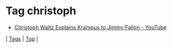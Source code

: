 <!--
title: Tag christoph
date: 2020-06-28T15:26:58.383Z
tags:
-->
# Tag christoph

 * [Christoph Waltz Explains Krampus to Jimmy Fallon - YouTube](105456214619.md)

| [Tags](tags.md) | [Top](index.md) |

